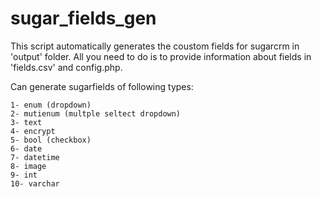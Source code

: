 # sugar_fields_gen
This script automatically generates the coustom fields for sugarcrm in 'output' folder.
All you need to do is to provide information about fields in 'fields.csv' and config.php.

Can generate sugarfields of following types:

	1- enum (dropdown)
	2- mutienum (multple seltect dropdown)
	3- text
	4- encrypt
	5- bool (checkbox)
	6- date
	7- datetime
	8- image
	9- int
	10- varchar